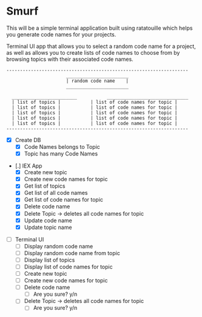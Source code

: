 # Smurf

This will be a simple terminal application built using ratatouille which helps you generate code names for your projects.

Terminal UI app that allows you to select a random code name for a project, as well as allows you to create lists of code names to choose from by browsing topics with their associated code names.

    -------------------------------------------------------------------
                          _______________________
                          | random code name    |
                          _______________________

      ________________________           ______________________________
      | list of topics |           | list of code names for topic |
      | list of topics |           | list of code names for topic |
      | list of topics |           | list of code names for topic |
      | list of topics |           | list of code names for topic |
      | list of topics |           | list of code names for topic |
    -------------------------------------------------------------------

- [X] Create DB
  - [X] Code Names belongs to Topic
  - [X] Topic has many Code Names
- [.] IEX App
  - [X] Create new topic
  - [X] Create new code names for topic
  - [X] Get list of topics
  - [X] Get list of all code names
  - [X] Get list of code names for topic
  - [X] Delete code name
  - [X] Delete Topic -> deletes all code names for topic
  - [X] Update code name
  - [X] Update topic name
- [ ] Terminal UI
  - [ ] Display random code name
  - [ ] Display random code name from topic
  - [ ] Display list of topics
  - [ ] Display list of code names for topic
  - [ ] Create new topic
  - [ ] Create new code names for topic
  - [ ] Delete code name
    - [ ] Are you sure? y/n
  - [ ] Delete Topic -> deletes all code names for topic
    - [ ] Are you sure? y/n
